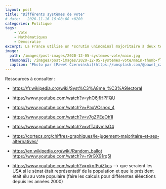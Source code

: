 ```yaml
---
layout: post
title: "Différents systèmes de vote"
# date:   2020-11-16 16:08:00 +0200
categories: Politique
tags:
    - Vote
    - Mathématiques
    - Démocratie
excerpt: La France utilise un *scrutin uninominal majoritaire à deux tours* pour élire le Président de la République. Mais quels sont les différents systèmes de votes existants et théoriques ? Quels sont leurs particularités, leurs avantages et leurs inconvénients ?
image:
  path: /images/post-images/2020-12-05-systemes-vote/main.jpg
  thumbnail: /images/post-images/2020-12-05-systemes-vote/main-thumb-flat.jpg
  caption: "Photo par [Paweł Czerwiński](https://unsplash.com/@pawel_czerwinski)"
---
```



Ressources à consulter :

* <https://fr.wikipedia.org/wiki/Syst%C3%A8me_%C3%A9lectoral>
* <https://www.youtube.com/watch?v=yhO6jfHPFQU>
* <https://www.youtube.com/watch?v=PaxVCsnox_4>
* <https://www.youtube.com/watch?v=v7gZPEeOh1I>
* <https://www.youtube.com/watch?v=vfTJ4vmIsO4>
* <https://cortecs.org/chiffres-graphiques/le-jugement-majoritaire-et-ses-alternatives/>
* <https://en.wikipedia.org/wiki/Random_ballot>
https://www.youtube.com/watch?v=r9rGX91rq5I


* <https://www.youtube.com/watch?v=pkpfFuiZkcs> --> que seraient les USA si le sénat était représentatif de la population et que le président était élu au vote populaire (faire les calculs pour différentes éléections depuis les années 2000)
